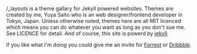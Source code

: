 /_layouts is a theme gallary for Jekyll powered websites. Themes are created by me, Yuya Saito who is an web designer/frontend developer in Tokyo, Japan.
Unless otherwise noted, themes here are all MIT licenced which means you can do whatever you want as long as you don't sue me. See LICENCE for detail.
And of course, this site is powerd by [jekyll](https://github.com/mojombo/jekyll).

If you like what I'm doing you could give me an invite for [Forrest](http://forrst.com) or [Dribbble](http://dribbble.com).
